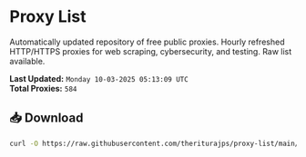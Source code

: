 # Proxy List

Automatically updated repository of free public proxies. Hourly refreshed HTTP/HTTPS proxies for web scraping, cybersecurity, and testing. Raw list available.

**Last Updated:** `Monday 10-03-2025 05:13:09 UTC`  
**Total Proxies:** `584`

## 📥 Download
```bash
curl -O https://raw.githubusercontent.com/theriturajps/proxy-list/main/proxies.txt
